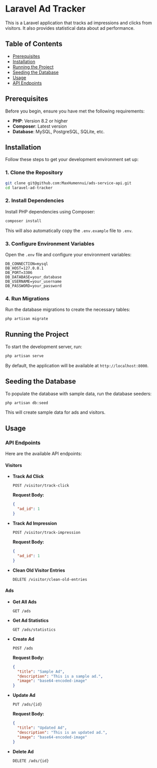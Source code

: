 # Laravel Ad Tracker

This is a Laravel application that tracks ad impressions and clicks from visitors. It also provides statistical data about ad performance.

## Table of Contents

- [Prerequisites](#prerequisites)
- [Installation](#installation)
- [Running the Project](#running-the-project)
- [Seeding the Database](#seeding-the-database)
- [Usage](#usage)
- [API Endpoints](#api-endpoints)

## Prerequisites

Before you begin, ensure you have met the following requirements:

- **PHP**: Version 8.2 or higher
- **Composer**: Latest version
- **Database**: MySQL, PostgreSQL, SQLite, etc.

## Installation

Follow these steps to get your development environment set up:

### 1. Clone the Repository

```sh
git clone git@github.com:MaxHumennui/ads-service-api.git
cd laravel-ad-tracker
```

### 2. Install Dependencies

Install PHP dependencies using Composer:

```sh
composer install
```

This will also automatically copy the `.env.example` file to `.env`.

### 3. Configure Environment Variables

Open the `.env` file and configure your environment variables:

```dotenv
DB_CONNECTION=mysql
DB_HOST=127.0.0.1
DB_PORT=3306
DB_DATABASE=your_database
DB_USERNAME=your_username
DB_PASSWORD=your_password
```

### 4. Run Migrations

Run the database migrations to create the necessary tables:

```sh
php artisan migrate
```

## Running the Project

To start the development server, run:

```sh
php artisan serve
```

By default, the application will be available at `http://localhost:8000`.

## Seeding the Database

To populate the database with sample data, run the database seeders:

```sh
php artisan db:seed
```

This will create sample data for ads and visitors.

## Usage

### API Endpoints

Here are the available API endpoints:

#### Visitors

- **Track Ad Click**

  ```http
  POST /visitor/track-click
  ```

  **Request Body:**

  ```json
  {
    "ad_id": 1
  }
  ```

- **Track Ad Impression**

  ```http
  POST /visitor/track-impression
  ```

  **Request Body:**

  ```json
  {
    "ad_id": 1
  }
  ```

- **Clean Old Visitor Entries**

  ```http
  DELETE /visitor/clean-old-entries
  ```

#### Ads

- **Get All Ads**

  ```http
  GET /ads
  ```

- **Get Ad Statistics**

  ```http
  GET /ads/statistics
  ```

- **Create Ad**

  ```http
  POST /ads
  ```

  **Request Body:**

  ```json
  {
    "title": "Sample Ad",
    "description": "This is a sample ad.",
    "image": "base64-encoded-image"
  }
  ```

- **Update Ad**

  ```http
  PUT /ads/{id}
  ```

  **Request Body:**

  ```json
  {
    "title": "Updated Ad",
    "description": "This is an updated ad.",
    "image": "base64-encoded-image"
  }
  ```

- **Delete Ad**

  ```http
  DELETE /ads/{id}
  ```
